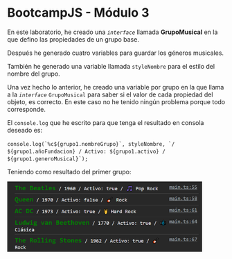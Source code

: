 # BootcampJS - Módulo 3

En este laboratorio, he creado una _`interface`_ llamada **GrupoMusical** en la que defino las propiedades de un grupo base.

Después he generado cuatro variables para guardar los géneros musicales.

También he generado una variable llamada `styleNombre` para el estilo del nombre del grupo.

Una vez hecho lo anterior, he creado una variable por grupo en la que llama a la _`interface`_ `GrupoMusical` para saber si el valor de cada propiedad del objeto, es correcto. En este caso no he tenido ningún problema porque todo corresponde.

El `console.log` que he escrito para que tenga el resultado en consola deseado es:

`` console.log(`%c${grupo1.nombreGrupo}`, styleNombre, `/ ${grupo1.añoFundacion} / Activo: ${grupo1.activo} / ${grupo1.generoMusical}`); ``

Teniendo como resultado del primer grupo:

<img src="./src/images/captura-modulo03.png" width="450"/>
